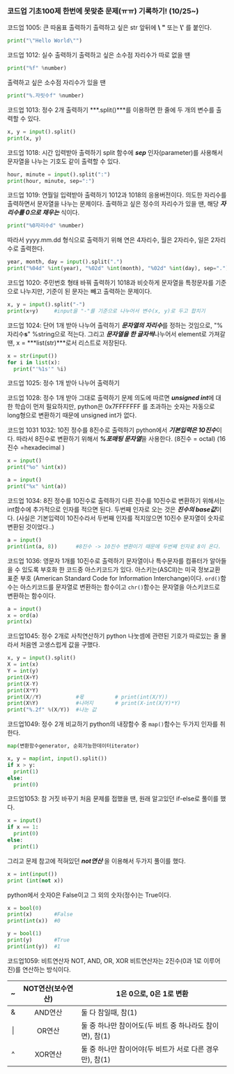 ### 코드업 기초100제 한번에 못맞춘 문제(ㅠㅠ) 기록하기! (10/25~)



코드업 1005: 큰 따옴표 출력하기
출력하고 싶은 str 앞뒤에  **\\** **\"** 또는 **\\'** 를 붙인다.

```python
print("\"Hello World\"")
```



코드업 1012: 실수 출력하기
출력하고 싶은 소수점 자리수가 따로 없을 땐 

```python
print("%f" %number)
```

출력하고 싶은 소수점 자리수가 있을 땐 

```python
print("%.자릿수f" %number)
```



코드업 1013: 정수 2개 출력하기
***.split()***를 이용하면 한 줄에 두 개의 변수를 출력할 수 있다.

 ```python
x, y = input().split()
print(x, y)
 ```



코드업 1018: 시간 입력받아 출력하기
split 함수에 ***sep*** 인자(parameter)를 사용해서 문자열을 나누는 기호도 같이 출력할 수 있다.

```python
hour, minute = input().split(":")
print(hour, minute, sep=":")
```



코드업 1019: 연월일 입력받아 출력하기
1012과 1018의 응용버전이다. 의도한 자리수를 출력하면서 문자열을 나누는 문제이다.
출력하고 싶은 정수의 자리수가 있을 땐, 해당 ***자리수를 0으로 채우는*** 식이다. 

```python
print("%0자리수d" %number)
```

따라서 yyyy.mm.dd 형식으로 출력하기 위해 연은 4자리수, 월은 2자리수, 일은 2자리수로 출력한다.

```python
year, month, day = input().split(".")
print("%04d" %int(year), "%02d" %int(month), "%02d" %int(day), sep=".")
```



코드업 1020: 주민번호 형태 바꿔 출력하기
1018과 비슷하게 문자열을 특정문자를 기준으로 나누지만, 기준이 된 문자는 빼고 출력하는 문제이다. 

```python
x, y = input().split("-")
print(x+y)     #input을 "-"를 기준으로 나누어서 변수(x, y)로 두고 합치기
```



코드업 1024: 단어 1개 받아 나누어 출력하기
***문자열의 자리수***를 정하는 것임으로, "%자리수**s**" %string으로 적는다.
그리고 ***문자열을 한 글자씩***나누어서 element로 가져갈 땐, x = ***list(str)***로서 리스트로 저장된다.

```python
x = str(input())
for i in list(x):
  print("'%1s'" %i)
```



코드업 1025: 정수 1개 받아 나누어 출력하기



코드업 1028: 정수 1개 받아 그대로 출력하기
문제 의도에 따르면 ***unsigned int***에 대한 학습이 먼저 필요하지만, python은 0x7FFFFFFF 를 초과하는 숫자는 자동으로 long형으로 변환하기 때문에 unsigned int가 없다.



코드업 1031 1032: 10진 정수를 8진수로 출력하기
python에서 ***기본입력은 10진수***이다. 따라서 8진수로 변환하기 위해서 ***%포매팅 문자열***을 사용한다. (8진수 = octal) (16진수 =hexadecimal )

```python
x = input()
print("%o" %int(x))

a = input()
print("%x" %int(a))
```



코드업 1034: 8진 정수를 10진수로 출력하기
다른 진수를 10진수로 변환하기 위해서는 int함수에 추가적으로 인자를 적으면 된다. 두번째 인자로 오는 것은 ***진수의 base값***이다. (사실은 기본입력이 10진수라서 두번째 인자를 적지않으면 10진수 문자열이 숫자로 변환된 것이었다..)

```python
a = input()
print(int(a, 8))      #8진수 -> 10진수 변환이기 때문에 두번째 인자로 8이 온다.
```



코드업 1036: 영문자 1개를 10진수로 출력하기
문자열이나 특수문자를 컴퓨터가 알아들을 수 있도록 부호화 한 코드중 아스키코드가 있다. 
아스키는(ASCII)는 미국 정보교환 표준 부호 (American Standard Code for Information Interchange)이다.
`ord()`함수는 아스키코드를 문자열로 변환하는 함수이고 `chr()`함수는 문자열을 아스키코드로 변환하는 함수이다.

```python
a = input()
x = ord(a)
print(x)
```



코드업1045: 정수 2개로 사칙연산하기
python 나눗셈에 관련된 기호가 따로있는 줄 몰라서 처음엔 고생스럽게 값을 구했다.

```python
x, y = input().split()
X = int(x)
Y = int(y)
print(X+Y)
print(X-Y)
print(X*Y)
print(X//Y)           #몫          # print(int(X/Y))
print(X%Y)            #나머지       # print(X-int(X/Y)*Y)
print("%.2f" %(X/Y))  #나눈 값
```



코드업1049: 정수 2개 비교하기
python의 내장함수 중 `map()`함수는 두가지 인자를 취한다.

```python
map(변환함수generator, 순회가능한데이터iterator)
```

```python
x, y = map(int, input().split())
if x > y:
  print(1)
else:
  print(0)
```



코드업1053: 참 거짓 바꾸기
처음 문제를 접했을 땐, 원래 알고있던 if-else로 풀이를 했다.

```python
x = input()
if x == 1:
  print(0)
else:
  print(1)
```

그리고 문제 참고에 적혀있던 ***not연산*** 을 이용해서 두가지 풀이를 했다.

```python
x = int(input())
print (int(not x))
```

python에서 숫자0은 False이고 그 외의 숫자(정수)는 True이다. 

```python
x = bool(0)
print(x)       #False
print(int(x))  #0

y = bool(1)
print(y)       #True
print(int(y))  #1
```



코드업1059: 비트연산자 NOT, AND, OR, XOR
비트연산자는 2진수(0과 1로 이루어진)를 연산하는 방식이다.

|  ~   | NOT연산(보수연산) | 1은 0으로, 0은 1로 변환                                  |
| :--: | :---------------: | -------------------------------------------------------- |
|  &   |      AND연산      | 둘 다 참일때, 참(1)                                      |
|  \|  |      OR연산       | 둘 중 하나만 참이어도(두 비트 중 하나라도 참이면), 참(1) |
|  ^   |      XOR연산      | 둘 중 하나만 참이어야(두 비트가 서로 다른 경우만), 참(1) |


